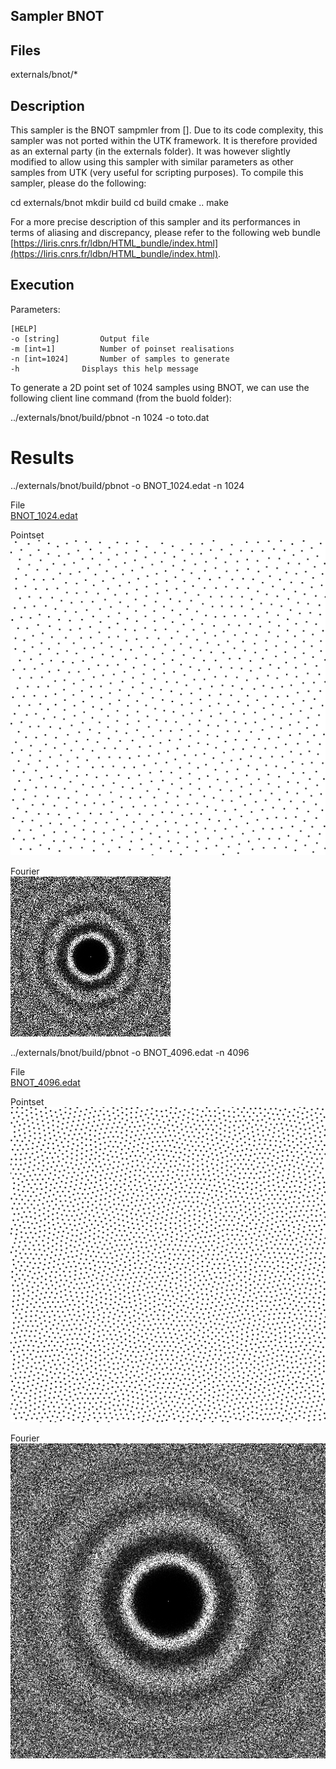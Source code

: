 Sampler BNOT
------------

## Files

externals/bnot/*

## Description


This sampler is the BNOT sampmler from []. Due to its code complexity, this sampler was not ported within the UTK framework. It is therefore provided as an external party (in the externals folder). It was however slightly modified to allow using this sampler with similar parameters as other samples from UTK (very useful for scripting purposes). To compile this sampler, please do the following:

 cd externals/bnot
mkdir build
cd build
cmake ..
make 

  
For a more precise description of this sampler and its performances in terms of aliasing and discrepancy, please refer to the following web bundle [https://liris.cnrs.fr/ldbn/HTML_bundle/index.html](https://liris.cnrs.fr/ldbn/HTML_bundle/index.html).

## Execution


Parameters:  

	[HELP]
	-o [string]			Output file
	-m [int=1]			Number of poinset realisations
	-n [int=1024]		Number of samples to generate
	-h 				Displays this help message
			

To generate a 2D point set of 1024 samples using BNOT, we can use the following client line command (from the buold folder):

 ../externals/bnot/build/pbnot -n 1024 -o toto.dat 

Results
=======

 ../externals/bnot/build/pbnot -o BNOT_1024.edat -n 1024 

File  
[BNOT_1024.edat](data/BNOT/BNOT_1024.edat)

Pointset  
[![](data/BNOT/BNOT_1024.png)](data/BNOT/BNOT_1024.png)

Fourier  
[![](data/BNOT/BNOT_1024_fourier.png)](data/BNOT/BNOT_1024_fourier.png)

 ../externals/bnot/build/pbnot -o BNOT_4096.edat -n 4096 

File  
[BNOT_4096.edat](data/BNOT/BNOT_4096.edat)

Pointset  
[![](data/BNOT/BNOT_4096.png)](data/BNOT/BNOT_4096.png)

Fourier  
[![](data/BNOT/BNOT_4096_fourier.png)](data/BNOT/BNOT_4096_fourier.png)
